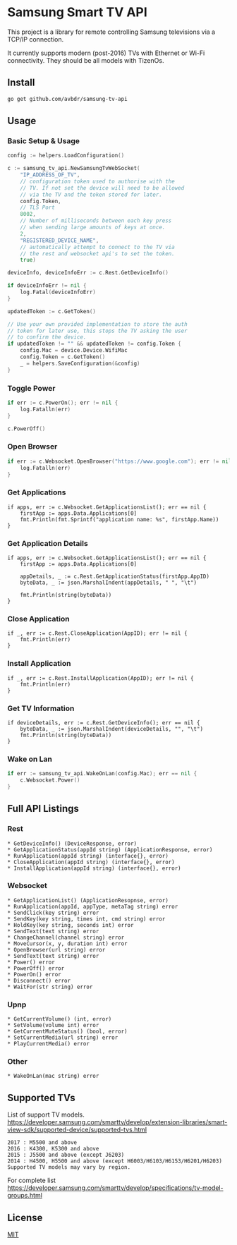 <p align="center">
    <H1>Samsung Smart TV API</H1>
</p>

This project is a library for remote controlling Samsung televisions via a TCP/IP connection.

It currently supports modern (post-2016) TVs with Ethernet or Wi-Fi connectivity. They should be all models with
TizenOs.

## Install

```bash
go get github.com/avbdr/samsung-tv-api
```

## Usage

### Basic Setup & Usage

```go
config := helpers.LoadConfiguration()

c := samsung_tv_api.NewSamsungTvWebSocket(
	"IP_ADDRESS_OF_TV",
	// configuration token used to authorise with the
	// TV. If not set the device will need to be allowed
	// via the TV and the token stored for later. 
	config.Token,
	// TLS Port
	8002,
	// Number of milliseconds between each key press
	// when sending large amounts of keys at once.
	2,
	"REGISTERED_DEVICE_NAME",
	// automatically attempt to connect to the TV via
	// the rest and websocket api's to set the token.
	true)

deviceInfo, deviceInfoErr := c.Rest.GetDeviceInfo()

if deviceInfoErr != nil {
	log.Fatal(deviceInfoErr)
}

updatedToken := c.GetToken()

// Use your own provided implementation to store the auth
// token for later use, this stops the TV asking the user
// to confirm the device.
if updatedToken != "" && updatedToken != config.Token {
	config.Mac = device.Device.WifiMac
	config.Token = c.GetToken()
	_ = helpers.SaveConfiguration(&config)
}
```

### Toggle Power
```go 
if err := c.PowerOn(); err != nil {
	log.Fatalln(err)
}

c.PowerOff()
```

### Open Browser

```go
if err := c.Websocket.OpenBrowser("https://www.google.com"); err != nil {
	log.Fatalln(err)
}
```

### Get Applications

```golang
if apps, err := c.Websocket.GetApplicationsList(); err == nil {
	firstApp := apps.Data.Applications[0]
	fmt.Println(fmt.Sprintf("application name: %s", firstApp.Name))
}
```

### Get Application Details

```golang
if apps, err := c.Websocket.GetApplicationsList(); err == nil {
	firstApp := apps.Data.Applications[0]

	appDetails, _ := c.Rest.GetApplicationStatus(firstApp.AppID)
	byteData, _ := json.MarshalIndent(appDetails, " ", "\t")

	fmt.Println(string(byteData))
}
```

### Close Application

```golang
if _, err := c.Rest.CloseApplication(AppID); err != nil {
	fmt.Println(err)
}
```

### Install Application
```golang
if _, err := c.Rest.InstallApplication(AppID); err != nil {
	fmt.Println(err)
}
```

### Get TV Information
```golang
if deviceDetails, err := c.Rest.GetDeviceInfo(); err == nil {
	byteData, _ := json.MarshalIndent(deviceDetails, "", "\t")
	fmt.Println(string(byteData))
}
```

### Wake on Lan
```go
if err := samsung_tv_api.WakeOnLan(config.Mac); err == nil {
	c.Websocket.Power()
}
```
## Full API Listings

### Rest
	* GetDeviceInfo() (DeviceResponse, error)
	* GetApplicationStatus(appId string) (ApplicationResponse, error)
	* RunApplication(appId string) (interface{}, error)
	* CloseApplication(appId string) (interface{}, error)
	* InstallApplication(appId string) (interface{}, error)

### Websocket
	* GetApplicationList() (ApplicationResopnse, error)
	* RunApplication(appId, appType, metaTag string) error
	* SendClick(key string) error
	* SendKey(key string, times int, cmd string) error
	* HoldKey(key string, seconds int) error
	* SendText(text string) error
	* ChangeChannel(channel string) error
	* MoveCursor(x, y, duration int) error
	* OpenBrowser(url string) error
	* SendText(text string) error
	* Power() error
	* PowerOff() error
	* PowerOn() error
	* Disconnect() error
	* WaitFor(str string) error

### Upnp
	* GetCurrentVolume() (int, error)
	* SetVolume(volume int) error 
	* GetCurrentMuteStatus() (bool, error) 
	* SetCurrentMedia(url string) error 
	* PlayCurrentMedia() error 

### Other
	* WakeOnLan(mac string) error

## Supported TVs

List of support TV
models. https://developer.samsung.com/smarttv/develop/extension-libraries/smart-view-sdk/supported-device/supported-tvs.html

```
2017 : M5500 and above
2016 : K4300, K5300 and above
2015 : J5500 and above (except J6203)
2014 : H4500, H5500 and above (except H6003/H6103/H6153/H6201/H6203)
Supported TV models may vary by region.
```

For complete list https://developer.samsung.com/smarttv/develop/specifications/tv-model-groups.html

## License

[MIT](./LICENSE.md)
